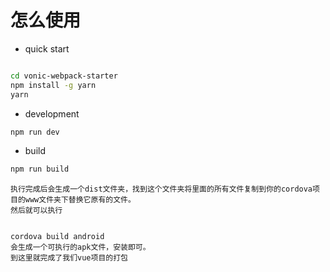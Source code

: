 # 怎么使用

- quick start

``` bash

cd vonic-webpack-starter 
npm install -g yarn
yarn
```

- development

```bash
npm run dev
```

- build

```bash
npm run build
```
```
执行完成后会生成一个dist文件夹，找到这个文件夹将里面的所有文件复制到你的cordova项目的www文件夹下替换它原有的文件。
然后就可以执行


cordova build android
会生成一个可执行的apk文件，安装即可。
到这里就完成了我们vue项目的打包
```